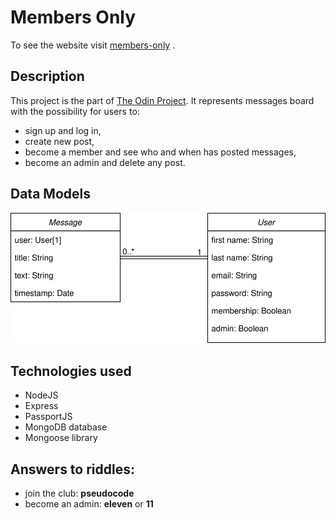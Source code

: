 # Members Only
To see the website visit [members-only]() .
## Description
This project is the part of [The Odin Project](https://www.theodinproject.com/). It represents messages board with the possibility for users to:
- sign up and log in,
- create new post,
- become a member and see who and when has posted messages,
- become an admin and delete any post.
## Data Models
![data models](./data-models.svg)
## Technologies used
- NodeJS
- Express
- PassportJS
- MongoDB database
- Mongoose library
## Answers to riddles:
- join the club: **pseudocode**
- become an admin: **eleven** or **11**